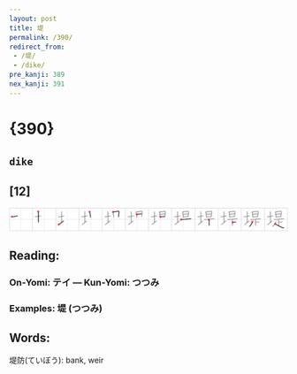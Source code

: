 ```yaml
---
layout: post
title: 堤
permalink: /390/
redirect_from:
 - /堤/
 - /dike/
pre_kanji: 389
nex_kanji: 391
---
```


# {390}

## `dike`

## [12]

<div class="stroke"><img src="../images/E5A0A4.png" /></div>

## Reading:

### On-Yomi: テイ &mdash; Kun-Yomi: つつみ

### Examples: 堤 (つつみ)

## Words:

堤防(ていぼう): bank, weir

